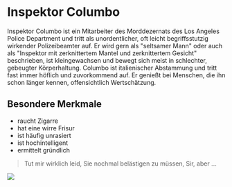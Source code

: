 # Inspektor Columbo
Inspektor Columbo ist ein Mitarbeiter des Morddezernats des Los Angeles Police Department und tritt als unordentlicher, oft leicht begriffsstutzig wirkender Polizeibeamter auf. 
Er wird gern als "seltsamer Mann" oder auch als "Inspektor mit zerknittertem Mantel und zerknittertem Gesicht" beschrieben, ist kleingewachsen und bewegt sich meist in schlechter, gebeugter Körperhaltung. 
Columbo ist italienischer Abstammung und tritt fast immer höflich und zuvorkommend auf. Er genießt bei Menschen, die ihn schon länger kennen, offensichtlich Wertschätzung.

## Besondere Merkmale
* raucht Zigarre
* hat eine wirre Frisur
* ist häufig unrasiert
* ist hochintelligent
* ermittelt gründlich

> Tut mir wirklich leid, Sie nochmal belästigen zu müssen, Sir, aber ...

<img src="https://upload.wikimedia.org/wikipedia/commons/thumb/e/e3/Peter_Falk_Columbo_monument.JPG/800px-Peter_Falk_Columbo_monument.JPG"/> 